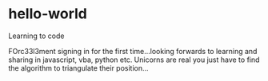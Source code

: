 # hello-world
Learning to code

FOrc33l3ment signing in for the first time...looking forwards to learning and sharing in javascript, vba, python etc.
Unicorns are real you just have to find the algorithm to triangulate their position...


